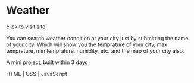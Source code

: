 # Weather
click to visit site 

You can search weather condition at your city just by submitting the name of your city. 
Which will show you the temprature of your city, max temprature, min temprature, humidity, etc. and the map of your city also.

A mini project, built within 3 days



HTML | CSS | JavaScript
